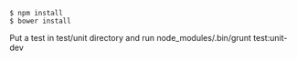     $ npm install
    $ bower install

Put a test in test/unit directory and run node_modules/.bin/grunt test:unit-dev

